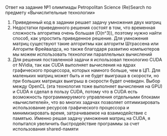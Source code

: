 Ответ на задание №1 олимпиады Petropolitan Science (Re)Search по предмету «Вычислительные технологии» 

1. Приведенный код в задании решает задачу умножения двух матриц
2. Недостатки приведенного решения состоят в том, что временная сложность алгоритма очень большая (O(n^3)), поэтому нужно найти способ, как упростить приведенное решение. Для умножения матриц существуют такие алгоритмы как алгоритм Штрассена или Алгоритм Фрейвалдса, но также благодаря развитию компьютеров мы можем использовать технологии параллельных вычислений
3. Для решения поставленной задачи я использовал технологию CUDA от NVidia, так как CUDA выполняет вычисления на ядрах графического процессора, которых намного больше, чем в ЦП. Для маленьких матриц может быть и не будет выиграша в скорости, но при больших матрицах выигрыш в скорости будет очевиден. Выбор между OpenCL (эта технология тоже выполняет вычисления на GPU) и CUDA я сделал в пользу CUDA, потому что в CUDA есть возможность программируемого управления отдельными блоками «вычислителей», что во многих задачах позволяет оптимизировать использование ресурсов графического процессора и минимизировать время, затрачиваемое на взаимодействие с памятью. Именно решая задачу умножения матриц на CUDA, я попытался увеличить быстродействие программы за счет использования shared-памяти
